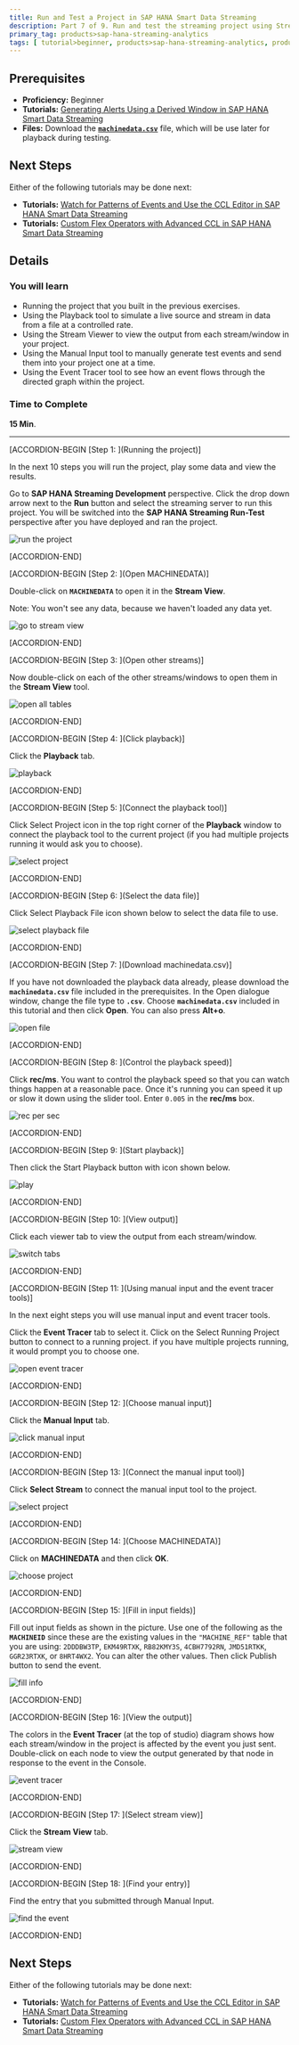 ```yaml
---
title: Run and Test a Project in SAP HANA Smart Data Streaming
description: Part 7 of 9. Run and test the streaming project using Stream View, Manual Input, and Event Tracer tools.
primary_tag: products>sap-hana-streaming-analytics
tags: [ tutorial>beginner, products>sap-hana-streaming-analytics, products>sap-hana-studio ]
---
```

## Prerequisites  
- **Proficiency:** Beginner
- **Tutorials:** [Generating Alerts Using a Derived Window in SAP HANA Smart Data Streaming](http://www.sap.com/developer/tutorials/sds-part6-alerts.html)
- **Files:** Download the [**`machinedata.csv`**](https://raw.githubusercontent.com/SAPDocuments/Tutorials/master/tutorials/sds-event-stream-playback/machinedata.csv) file, which will be use later for playback during testing.

## Next Steps
Either of the following tutorials may be done next:
- **Tutorials:** [Watch for Patterns of Events and Use the CCL Editor in SAP HANA Smart Data Streaming](http://www.sap.com/developer/tutorials/sds-part8-patterns.html)
- **Tutorials:** [Custom Flex Operators with Advanced CCL in SAP HANA Smart Data Streaming](http://www.sap.com/developer/tutorials/sds-part9-flex-operators.html)

## Details
### You will learn  
- Running the project that you built in the previous exercises.
- Using the Playback tool to simulate a live source and stream in data from a file at a controlled rate.
- Using the Stream Viewer to view the output from each stream/window in your project.
- Using the Manual Input tool to manually generate test events and send them into your project one at a time.
- Using the Event Tracer tool to see how an event flows through the directed graph within the project.

### Time to Complete
**15 Min**.

---

[ACCORDION-BEGIN [Step 1: ](Running the project)]

In the next 10 steps you will run the project, play some data and view the results.

Go to **SAP HANA Streaming Development** perspective. Click the drop down arrow next to the **Run** button and select the streaming server to run this project. You will be switched into the **SAP HANA Streaming Run-Test** perspective after you have deployed and ran the project.

![run the project](runandplay/1-runtheproject.png)


[ACCORDION-END]

[ACCORDION-BEGIN [Step 2: ](Open MACHINEDATA)]

Double-click on **`MACHINEDATA`** to open it in the **Stream View**.

Note: You won't see any data, because we haven't loaded any data yet.

![go to stream view](runandplay/2-gotostreamview.png)


[ACCORDION-END]

[ACCORDION-BEGIN [Step 3: ](Open other streams)]

Now double-click on each of the other streams/windows to open them in the **Stream View** tool.

![open all tables](runandplay/3-openalltables.png)


[ACCORDION-END]

[ACCORDION-BEGIN [Step 4: ](Click playback)]

Click the **Playback** tab.

![playback](runandplay/4-playback.png)


[ACCORDION-END]

[ACCORDION-BEGIN [Step 5: ](Connect the playback tool)]

Click Select Project icon in the top right corner of the **Playback** window to connect the playback tool to the current project (if you had multiple projects running it would ask you to choose).

![select project](runandplay/5-selectproject.png)


[ACCORDION-END]

[ACCORDION-BEGIN [Step 6: ](Select the data file)]

Click Select Playback File icon shown below to select the data file to use.

![select playback file](runandplay/6-selectplaybackfile.png)


[ACCORDION-END]

[ACCORDION-BEGIN [Step 7: ](Download machinedata.csv)]

If you have not downloaded the playback data already, please download the **`machinedata.csv`** file included in the prerequisites. In the Open dialogue window, change the file type to **`.csv`**. Choose **`machinedata.csv`** included in this tutorial and then click **Open**. You can also press **Alt+o**.

![open file](runandplay/7-openfile.png)



[ACCORDION-END]

[ACCORDION-BEGIN [Step 8: ](Control the playback speed)]

Click **rec/ms**. You want to control the playback speed so that you can watch things happen at a reasonable pace. Once it's running you can speed it up or slow it down using the slider tool. Enter `0.005` in the **rec/ms** box.

![rec per sec](runandplay/8-recpersec.png)


[ACCORDION-END]

[ACCORDION-BEGIN [Step 9: ](Start playback)]

Then click the Start Playback button with icon shown below.

![play](runandplay/9-play.png)


[ACCORDION-END]

[ACCORDION-BEGIN [Step 10: ](View output)]

Click each viewer tab to view the output from each stream/window.

![switch tabs](runandplay/10-switchtabs.png)


[ACCORDION-END]

[ACCORDION-BEGIN [Step 11: ](Using manual input and the event tracer tools)]

In the next eight steps you will use manual input and event tracer tools.

Click the **Event Tracer** tab to select it. Click on the Select Running Project button to connect to a running project. if you have multiple projects running, it would prompt you to choose one.

![open event tracer](manualinput/1-openeventtracer.png)


[ACCORDION-END]

[ACCORDION-BEGIN [Step 12: ](Choose manual input)]

Click the **Manual Input** tab.

![click manual input](manualinput/2-clickmanualinput.png)


[ACCORDION-END]

[ACCORDION-BEGIN [Step 13: ](Connect the manual input tool)]

Click **Select Stream** to connect the manual input tool to the project.

![select project](manualinput/3-selectproject.png)



[ACCORDION-END]

[ACCORDION-BEGIN [Step 14: ](Choose MACHINEDATA)]

Click on **MACHINEDATA** and then click **OK**.

![choose project](manualinput/4-chooseproject.png)


[ACCORDION-END]

[ACCORDION-BEGIN [Step 15: ](Fill in input fields)]

Fill out input fields as shown in the picture. Use one of the following as the **`MACHINEID`** since these are the existing values in the `"MACHINE_REF"` table that you are using: `2DDDBW3TP`, `EKM49RTXK`, `RB82KMY3S`, `4CBH7792RN`, `JMD51RTKK`, `GGR23RTXK`, or `8HRT4WX2`. You can alter the other values. Then click Publish button to send the event.

![fill info](manualinput/5-fillinfo.png)


[ACCORDION-END]

[ACCORDION-BEGIN [Step 16: ](View the output)]

The colors in the **Event Tracer** (at the top  of studio) diagram shows how each stream/window in the project is affected by the event you just sent. Double-click on each node to view the output generated by that node in response to the event in the Console.

![event tracer](manualinput/6-eventtracer.png)


[ACCORDION-END]

[ACCORDION-BEGIN [Step 17: ](Select stream view)]

Click the **Stream View** tab.

![stream view](manualinput/7-streamview.png)


[ACCORDION-END]

[ACCORDION-BEGIN [Step 18: ](Find your entry)]

Find the entry that you submitted through Manual Input.

![find the event](manualinput/8-findtheevent.png)


[ACCORDION-END]


## Next Steps
Either of the following tutorials may be done next:
- **Tutorials:** [Watch for Patterns of Events and Use the CCL Editor in SAP HANA Smart Data Streaming](http://www.sap.com/developer/tutorials/sds-part8-patterns.html)
- **Tutorials:** [Custom Flex Operators with Advanced CCL in SAP HANA Smart Data Streaming](http://www.sap.com/developer/tutorials/sds-part9-flex-operators.html)

